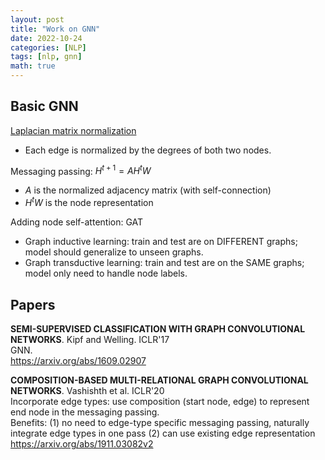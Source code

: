 ```yaml
---
layout: post
title: "Work on GNN"
date: 2022-10-24
categories: [NLP]
tags: [nlp, gnn]
math: true
---
```


## Basic GNN

[Laplacian matrix normalization](https://en.wikipedia.org/wiki/Laplacian_matrix#Laplacian_matrix_normalization)
* Each edge is normalized by the degrees of both two nodes.

Messaging passing: $H^{t+1} = AH^tW$
* $A$ is the normalized adjacency matrix (with self-connection)
* $H^t W$ is the node representation

Adding node self-attention: GAT

* Graph inductive learning: train and test are on DIFFERENT graphs; model should generalize to unseen graphs.
* Graph transductive learning: train and test are on the SAME graphs; model only need to handle node labels.

## Papers

**SEMI-SUPERVISED CLASSIFICATION WITH GRAPH CONVOLUTIONAL NETWORKS**. Kipf and Welling. ICLR'17\
GNN.\
<https://arxiv.org/abs/1609.02907>

**COMPOSITION-BASED MULTI-RELATIONAL GRAPH CONVOLUTIONAL NETWORKS**. Vashishth et al. ICLR'20\
Incorporate edge types: use composition (start node, edge) to represent end node in the messaging passing.\
Benefits: (1) no need to edge-type specific messaging passing, naturally integrate edge types in one pass (2) can use existing edge representation\
<https://arxiv.org/abs/1911.03082v2>
